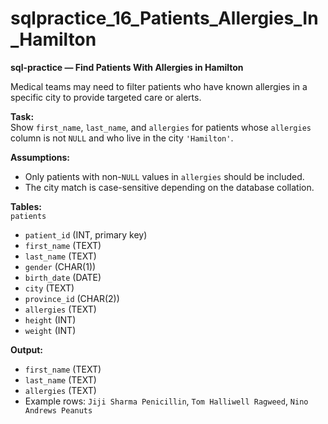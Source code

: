 # sqlpractice_16_Patients_Allergies_In_Hamilton

**sql-practice — Find Patients With Allergies in Hamilton**  

Medical teams may need to filter patients who have known allergies in a specific city to provide targeted care or alerts.  

**Task:**  
Show `first_name`, `last_name`, and `allergies` for patients whose `allergies` column is not `NULL` and who live in the city `'Hamilton'`.  

**Assumptions:**  
- Only patients with non-`NULL` values in `allergies` should be included.  
- The city match is case-sensitive depending on the database collation.  

**Tables:**  
`patients`  
- `patient_id` (INT, primary key)  
- `first_name` (TEXT)  
- `last_name` (TEXT)  
- `gender` (CHAR(1))  
- `birth_date` (DATE)  
- `city` (TEXT)  
- `province_id` (CHAR(2))  
- `allergies` (TEXT)  
- `height` (INT)  
- `weight` (INT)  

**Output:**  
- `first_name` (TEXT)  
- `last_name` (TEXT)  
- `allergies` (TEXT)  
- Example rows: `Jiji Sharma Penicillin`, `Tom Halliwell Ragweed`, `Nino Andrews Peanuts` 